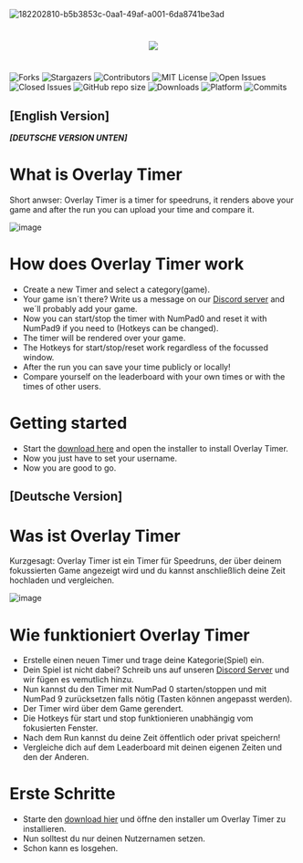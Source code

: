 ![182202810-b5b3853c-0aa1-49af-a001-6da8741be3ad](https://user-images.githubusercontent.com/85057723/183437173-8c39ca99-96e3-44ab-8597-676dc85f6961.png)
# 
<p align="center">
  <a href="https://github.com/Psenix/OverlayTimer/releases/download/v1.0/OverlayTimer-Installer.exe"><img src="https://raw.githubusercontent.com/hictooth/WildSkies/master/button_download-windows.png" /></a>
</p>

#
![Forks](https://img.shields.io/github/forks/Psenix/OverlayTimer.svg?style=for-the-badge)
![Stargazers](https://img.shields.io/github/stars/Psenix/OverlayTimer.svg?style=for-the-badge)
![Contributors](https://img.shields.io/github/contributors/Psenix/OverlayTimer.svg?color=ff69b4&style=for-the-badge)
![MIT License](https://img.shields.io/github/license/Psenix/OverlayTimer.svg?style=for-the-badge)
![Open Issues](https://img.shields.io/github/issues-raw/Psenix/OverlayTimer.svg?style=for-the-badge)
![Closed Issues](https://img.shields.io/github/issues-closed-raw/Psenix/OverlayTimer.svg?style=for-the-badge)
![GitHub repo size](https://img.shields.io/github/repo-size/Psenix/OverlayTimer.svg?style=for-the-badge)
![Downloads](https://img.shields.io/github/downloads/psenix/overlaytimer/latest/total?color=purple&style=for-the-badge)
![Platform](https://img.shields.io/badge/platform-windows-blue.svg?style=for-the-badge&color=0cf)
![Commits](https://img.shields.io/github/commit-activity/y/Psenix/OverlayTimer.svg?style=for-the-badge)


## [English Version]
***[DEUTSCHE VERSION UNTEN]***
# What is Overlay Timer

Short anwser: Overlay Timer is a timer for speedruns, it renders above your game and after the run you can upload your time and compare it.

![image](https://user-images.githubusercontent.com/85057723/183130109-532cc115-98af-4a4c-adcf-4a494ff019e7.png)

# How does Overlay Timer work

- Create a new Timer and select a category(game). 
- Your game isn´t there? Write us a message on our [Discord server](https://discord.gg/qVhbBrtKzr) and we´ll probably add your game.
- Now you can start/stop the timer with NumPad0 and reset it with NumPad9 if you need to (Hotkeys can be changed).
- The timer will be rendered over your game.
- The Hotkeys for start/stop/reset work regardless of the focussed window.
- After the run you can save your time publicly or locally!
- Compare yourself on the leaderboard with your own times or with the times of other users.


# Getting started

- Start the [download here](https://github.com/Psenix/OverlayTimer/releases/download/v1.0/OverlayTimer-Installer.exe) and open the installer to install Overlay Timer.
- Now you just have to set your username.
- Now you are good to go. 



## [Deutsche Version]
# Was ist Overlay Timer

Kurzgesagt: Overlay Timer ist ein Timer für Speedruns, der über deinem fokussierten Game angezeigt wird und du kannst anschließlich deine Zeit hochladen und vergleichen.

![image](https://user-images.githubusercontent.com/85057723/182209003-d170b32e-1164-419a-856c-d3490adff56f.png)

# Wie funktioniert Overlay Timer

- Erstelle einen neuen Timer und trage deine Kategorie(Spiel) ein. 
- Dein Spiel ist nicht dabei? Schreib uns auf unseren [Discord Server](https://discord.gg/qVhbBrtKzr) und wir fügen es vemutlich hinzu.
- Nun kannst du den Timer mit NumPad 0 starten/stoppen und mit NumPad 9 zurücksetzen falls nötig (Tasten können angepasst werden).
- Der Timer wird über dem Game gerendert.
- Die Hotkeys für start und stop funktionieren unabhängig vom fokusierten Fenster.
- Nach dem Run kannst du deine Zeit öffentlich oder privat speichern! 
- Vergleiche dich auf dem Leaderboard mit deinen eigenen Zeiten und den der Anderen.

# Erste Schritte 

- Starte den [download hier](https://github.com/Psenix/OverlayTimer/releases/download/v1.0/OverlayTimer-Installer.exe) und öffne den installer um Overlay Timer zu installieren. 
- Nun solltest du nur deinen Nutzernamen setzen.
- Schon kann es losgehen. 
